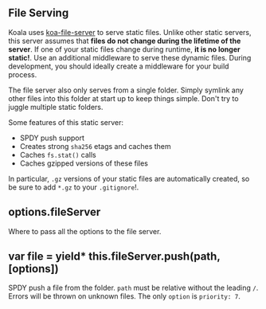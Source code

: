 
## File Serving

Koala uses [koa-file-server](https://github.com/koajs/file-server) to serve static files.
Unlike other static servers, this server assumes that
__files do not change during the lifetime of the server__.
If one of your static files change during runtime,
__it is no longer static!__.
Use an additional middleware to serve these dynamic files.
During development, you should ideally create a middleware for your build process.

The file server also only serves from a single folder.
Simply symlink any other files into this folder at start up to keep things simple.
Don't try to juggle multiple static folders.

Some features of this static server:

- SPDY push support
- Creates strong `sha256` etags and caches them
- Caches `fs.stat()` calls
- Caches gzipped versions of these files

In particular, `.gz` versions of your static files are automatically created,
so be sure to add `*.gz` to your `.gitignore`!.

## options.fileServer

Where to pass all the options to the file server.

## var file = yield* this.fileServer.push(path, [options])

SPDY push a file from the folder.
`path` must be relative without the leading `/`.
Errors will be thrown on unknown files.
The only `option` is `priority: 7`.
